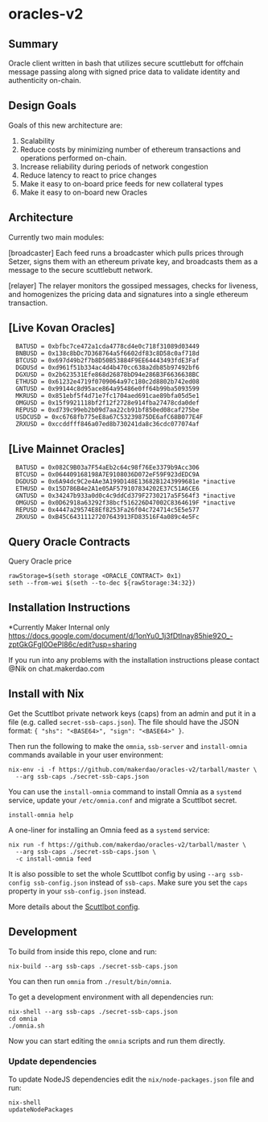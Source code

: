 # oracles-v2

## Summary

Oracle client written in bash that utilizes secure scuttlebutt for offchain message passing along with signed price data to validate identity and authenticity on-chain.

## Design Goals

Goals of this new architecture are:
  1. Scalability
  2. Reduce costs by minimizing number of ethereum transactions and operations performed on-chain.
  3. Increase reliability during periods of network congestion
  4. Reduce latency to react to price changes
  5. Make it easy to on-board price feeds for new collateral types
  6. Make it easy to on-board new Oracles
 
## Architecture
Currently two main modules:

[broadcaster]
Each feed runs a broadcaster which pulls prices through Setzer, signs them with an ethereum private key, and broadcasts them as a message to the secure scuttlebutt network.

[relayer]
The relayer monitors the gossiped messages, checks for liveness, and homogenizes the pricing data and signatures into a single ethereum transaction.

## [Live Kovan Oracles]
      BATUSD = 0xbfbc7ce472a1cda4778cd4e0c718f31089d03449
      BNBUSD = 0x138c8bDc7D368764a5f6602df83c8D58c0af718d
      BTCUSD = 0x697d49b2f7b8D50B53884F9EE64443493fdE3Faf
      DGDUSd = 0xd961f51b334ac4d4b470cc638a2db85b97492bf6
      DGXUSD = 0x2b623531Efe868d26878bD94e286B3F6636638BC
      ETHUSD = 0x61232e4719f0709064a97c180c2d8802b742ed08
      GNTUSD = 0x99144c8d95ace864a95486e0ff64b99ba5093599
      MKRUSD = 0x851ebf5f4d71e7fc1704aed691cae89bfa05d5e1
      OMGUSD = 0x15f9921118bf2f12f2728e914fba27478cda0def
      REPUSD = 0xd739c99eb2b09d7aa22cb91bf850ed08caf275be
      USDCUSD = 0xc6768fb775eE8a67C53239875DE6afC68B077E4F
      ZRXUSD = 0xccddfff846a07ed8b730241da8c36cdc077074af   

## [Live Mainnet Oracles]
      BATUSD = 0x082C9B03a7F54aEb2c64c98f76Ee3379b9Acc306
      BTCUSD = 0x064409168198A7E9108036D072eF59F923dEDC9A
      DGDUSD = 0x6A94dc9C2e4Ae3A199D148E13682B1243999681e *inactive
      ETHUSD = 0x15D786B4e2A1e05AF579107834202E37C51A6CE6
      GNTUSD = 0x34247b933a0d0c4c9ddCd379F2730217a5F564f3 *inactive
      OMGUSD = 0x0D62918a63292f38bcf516226D47002C8364619F *inactive
      REPUSD = 0x4447a29574E8Ef8253Fa26f04c724714c5E5e577
      ZRXUSD = 0xB45C64311127207643913FD83516F4a089c4e5Fc


## Query Oracle Contracts
	 
Query Oracle price   
```
rawStorage=$(seth storage <ORACLE_CONTRACT> 0x1)
seth --from-wei $(seth --to-dec ${rawStorage:34:32})
```
	    
## Installation Instructions

*Currently Maker Internal only
https://docs.google.com/document/d/1onYu0_1j3fDtInay85hie92O_-zptGkGFgI0OePI86c/edit?usp=sharing

If you run into any problems with the installation instructions please contact @Nik on chat.makerdao.com

## Install with Nix

Get the Scuttlbot private network keys (caps) from an admin and put it in a file
(e.g. called `secret-ssb-caps.json`). The file should have the JSON format:
`{ "shs": "<BASE64>", "sign": "<BASE64>" }`.

Then run the following to make the `omnia`, `ssb-server` and `install-omnia`
commands available in your user environment:

```
nix-env -i -f https://github.com/makerdao/oracles-v2/tarball/master \
  --arg ssb-caps ./secret-ssb-caps.json
```

You can use the `install-omnia` command to install Omnia as a `systemd` service,
update your `/etc/omnia.conf` and migrate a Scuttlbot secret.

```
install-omnia help
```

A one-liner for installing an Omnia feed as a `systemd` service:

```
nix run -f https://github.com/makerdao/oracles-v2/tarball/master \
  --arg ssb-caps ./secret-ssb-caps.json \
  -c install-omnia feed
```

It is also possible to set the whole Scuttlbot config by using `--arg ssb-config
ssb-config.json` instead of `ssb-caps`. Make sure you set the `caps` property in your
`ssb-config.json` instead.

More details about the [Scuttlbot config](https://github.com/ssbc/ssb-config#configuration).

## Development

To build from inside this repo, clone and run:

```
nix-build --arg ssb-caps ./secret-ssb-caps.json
```

You can then run `omnia` from `./result/bin/omnia`.

To get a development environment with all dependencies run:

```
nix-shell --arg ssb-caps ./secret-ssb-caps.json
cd omnia
./omnia.sh
```

Now you can start editing the `omnia` scripts and run them directly.

### Update dependencies

To update NodeJS dependencies edit the `nix/node-packages.json` file and run:

```
nix-shell
updateNodePackages
```
